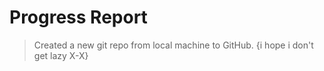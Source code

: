 # Progress Report

[DAY 1]: `01/08/23`
> Created a new git repo from local machine to GitHub.
> {i hope i don't get lazy X-X}
